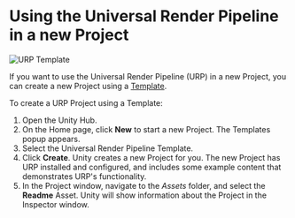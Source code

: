 # Using the Universal Render Pipeline in a new Project

![URP Template](Images/AssetShots/Beauty/Template.png)

If you want to use the Universal Render Pipeline (URP) in a new Project, you can create a new Project using a [Template](https://docs.unity3d.com/Manual/ProjectTemplates.html).

To create a URP Project using a Template:

1. Open the Unity Hub.
2. On the Home page, click __New__ to start a new Project. The Templates popup appears.
3. Select the Universal Render Pipeline Template.
4. Click __Create__. Unity creates a new Project for you. The new Project has URP installed and configured, and includes some example content that demonstrates URP's functionality.
5. In the Project window, navigate to the _Assets_ folder, and select the __Readme__ Asset. Unity will show information about the Project in the Inspector window.
